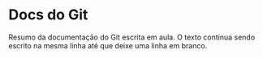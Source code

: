 # Docs do Git

Resumo da documentação do Git escrita em aula. 
O texto continua sendo escrito na mesma linha até que deixe uma linha em branco.

